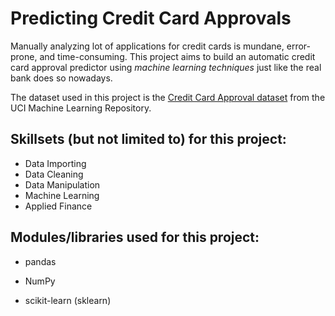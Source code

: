 # Predicting Credit Card Approvals
Manually analyzing lot of applications for credit cards is mundane, error-prone, and time-consuming. This project aims to build an automatic credit card approval predictor using *machine learning techniques* just like the real bank does so nowadays.

The dataset used in this project is the [Credit Card Approval dataset] from the UCI Machine Learning Repository. 

## Skillsets (but not limited to) for this project:
- Data Importing
- Data Cleaning
- Data Manipulation
- Machine Learning
- Applied Finance

## Modules/libraries used for this project:
- pandas
- NumPy
- scikit-learn (sklearn)

    [Credit Card Approval dataset]: <http://archive.ics.uci.edu/ml/datasets/credit+approval>